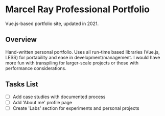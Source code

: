 # Marcel Ray Professional Portfolio
Vue.js-based portfolio site, updated in 2021.

## Overview

Hand-written personal portfolio. Uses all run-time based libraries (Vue.js, LESS) for portability and ease in development/management. I would have more fun with transpiling for larger-scale projects or those with performance considerations.

## Tasks List

- [ ] Add case studies with documented process
- [ ] Add 'About me' profile page
- [ ] Create 'Labs' section for experiments and personal projects
